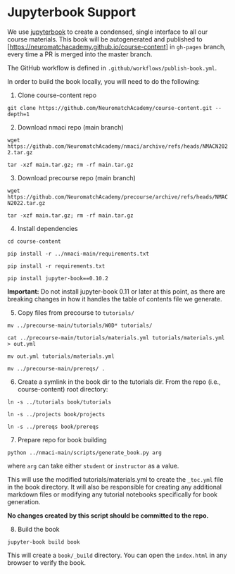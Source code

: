 # Jupyterbook Support

We use [jupyterbook](https://jupyterbook.org/intro.html) to create a condensed, single interface to all our course materials. This book will be autogenerated and published to [https://neuromatchacademy.github.io/course-content] in `gh-pages` branch, every time a PR is merged into the master branch.

The GitHub workflow is defined in `.github/workflows/publish-book.yml`. 

In order to build the book locally, you will need to do the following:

1. Clone course-content repo

`git clone https://github.com/NeuromatchAcademy/course-content.git --depth=1`

2. Download nmaci repo (main branch)

`wget https://github.com/NeuromatchAcademy/nmaci/archive/refs/heads/NMACN2022.tar.gz`

`tar -xzf main.tar.gz; rm -rf main.tar.gz`

3. Download precourse repo (main branch)

`wget https://github.com/NeuromatchAcademy/precourse/archive/refs/heads/NMACN2022.tar.gz`

`tar -xzf main.tar.gz; rm -rf main.tar.gz`

4. Install dependencies

`cd course-content`

`pip install -r ../nmaci-main/requirements.txt`

`pip install -r requirements.txt`

`pip install jupyter-book==0.10.2`

**Important:** Do not install jupyter-book 0.11 or later at this point, as there are breaking changes in how it handles the table of contents file we generate.

5. Copy files from precourse to `tutorials/`

`mv ../precourse-main/tutorials/W0D* tutorials/`

`cat ../precourse-main/tutorials/materials.yml tutorials/materials.yml > out.yml`

`mv out.yml tutorials/materials.yml`

`mv ../precourse-main/prereqs/ .`

6. Create a symlink in the book dir to the tutorials dir. From the repo (i.e., course-content) root directory:

`ln -s ../tutorials book/tutorials`

`ln -s ../projects book/projects`

`ln -s ../prereqs book/prereqs`

7. Prepare repo for book building 

`python ../nmaci-main/scripts/generate_book.py arg`

where `arg` can take either `student` or `instructor` as a value.

This will use the modified tutorials/materials.yml to create the `_toc.yml` file in the book directory. It will also be responsible for creating any additional markdown files or modifying any tutorial notebooks specifically for book generation. 

**No changes created by this script should be committed to the repo.**

8. Build the book

`jupyter-book build book`

This will create a `book/_build` directory. You can open the `index.html` in any browser to verify the book.

